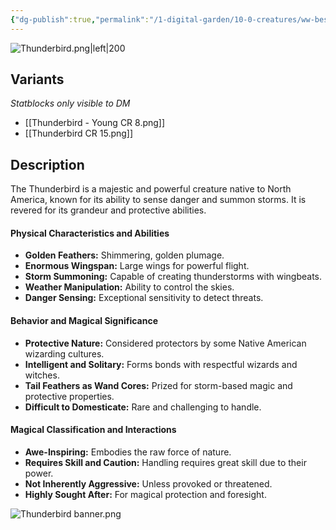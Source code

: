 ```yaml
---
{"dg-publish":true,"permalink":"/1-digital-garden/10-0-creatures/ww-bestiary/thunderbird/","tags":["#creature","beast"]}
---
```



![Thunderbird.png|left|200](/img/user/1%20DIGITAL%20GARDEN/10.0%20CREATURES/(Attachments)/WW%20Bestiary/Thunderbird.png)

## Variants
*Statblocks only visible to DM*
- [[Thunderbird - Young CR 8.png]]
- [[Thunderbird CR 15.png]]

## Description

The Thunderbird is a majestic and powerful creature native to North America, known for its ability to sense danger and summon storms. It is revered for its grandeur and protective abilities.

#### Physical Characteristics and Abilities

* **Golden Feathers:** Shimmering, golden plumage.
* **Enormous Wingspan:** Large wings for powerful flight.
* **Storm Summoning:** Capable of creating thunderstorms with wingbeats.
* **Weather Manipulation:** Ability to control the skies.
* **Danger Sensing:** Exceptional sensitivity to detect threats.

#### Behavior and Magical Significance

* **Protective Nature:** Considered protectors by some Native American wizarding cultures.
* **Intelligent and Solitary:** Forms bonds with respectful wizards and witches.
* **Tail Feathers as Wand Cores:** Prized for storm-based magic and protective properties.
* **Difficult to Domesticate:** Rare and challenging to handle.

#### Magical Classification and Interactions

* **Awe-Inspiring:** Embodies the raw force of nature.
* **Requires Skill and Caution:** Handling requires great skill due to their power.
* **Not Inherently Aggressive:** Unless provoked or threatened.
* **Highly Sought After:** For magical protection and foresight.

![Thunderbird banner.png](/img/user/1%20DIGITAL%20GARDEN/10.0%20CREATURES/(Attachments)/WW%20Bestiary/Thunderbird%20banner.png)